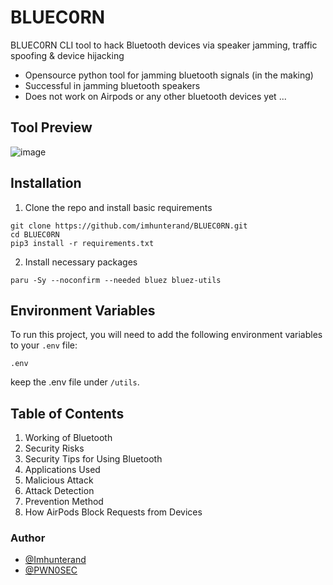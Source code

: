 # BLUEC0RN
BLUEC0RN CLI tool to hack Bluetooth devices via speaker jamming, traffic spoofing &amp; device hijacking
- Opensource python tool for jamming bluetooth signals (in the making)
- Successful in jamming bluetooth speakers
- Does not work on Airpods or any other bluetooth devices yet ...

## Tool Preview
![image](https://github.com/imhunterand/BLUEC0RN/assets/109766416/37416a9d-3277-4c20-b5d6-9994caf94ca4)


## Installation

1. Clone the repo and install basic requirements
```
git clone https://github.com/imhunterand/BLUEC0RN.git
cd BLUEC0RN
pip3 install -r requirements.txt
```
2. Install necessary packages
```
paru -Sy --noconfirm --needed bluez bluez-utils
```
## Environment Variables

To run this project, you will need to add the following environment variables to your `.env` file:

```plaintext
.env 
```
keep the .env file under `/utils`.

## Table of Contents
1. Working of Bluetooth
2. Security Risks
3. Security Tips for Using Bluetooth
4. Applications Used
5. Malicious Attack
6. Attack Detection
7. Prevention Method
8. How AirPods Block Requests from Devices

### Author

- [@Imhunterand](https://www.github.com/imhunterand)
- [@PWN0SEC](https://www.github.com/pwn0sec)
